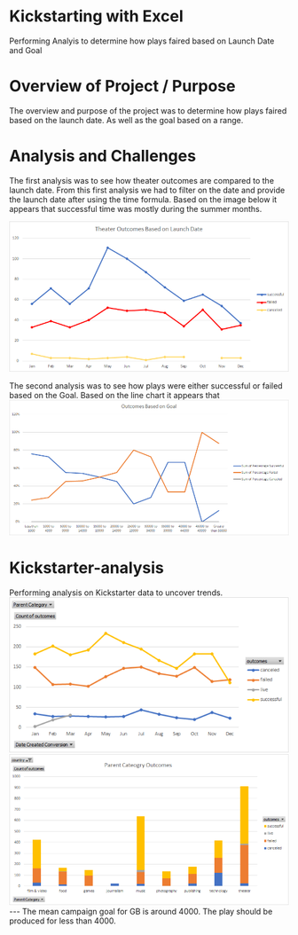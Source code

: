 # Kickstarting with Excel
Performing Analyis to determine how plays faired based on Launch Date and Goal 
# Overview of Project / Purpose
The overview and purpose of the project was to determine how plays faired based on the launch date. As well as the goal based on a range. 
# Analysis and Challenges
The first analysis was to see how theater outcomes are compared to the launch date. From this first analysis we had to filter on the date and provide the launch date after using the time formula. Based on the image below it appears that successful time was mostly during the summer months. 

![this is an image](https://github.com/Jake-King27/Kickstarter-analysis/blob/main/Resources/Theater_Outcomes_vs_Launch.png)

The second analysis was to see how plays were either successful or failed based on the Goal. Based on the line chart it appears that 
![this is an image](https://github.com/Jake-King27/Kickstarter-analysis/blob/main/Resources/Outcomes_vs_Goals.png)


# Kickstarter-analysis
Performing analysis on Kickstarter data to uncover trends. 
![this is an image](https://github.com/Jake-King27/Kickstarter-analysis/blob/main/Outcomes%20Based%20on%20Launch%20Date.png?raw=true)
![this ia an image](https://github.com/Jake-King27/Kickstarter-analysis/blob/main/Parent%20Category%20Outcomes.png?raw=true)
--- The mean campaign goal for GB is around 4000. The play should be produced for less than 4000. 
